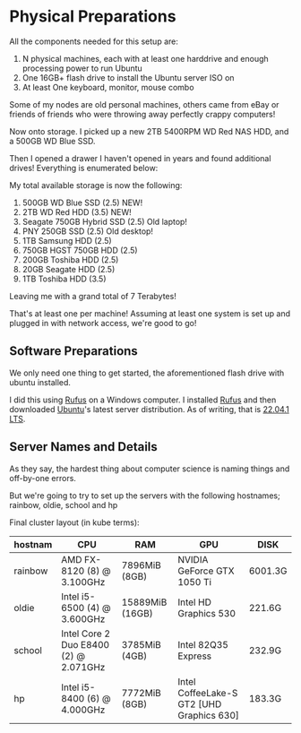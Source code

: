 # Physical Preparations

All the components needed for this setup are:

1. N physical machines, each with at least one harddrive and enough processing power to run Ubuntu
2. One 16GB+ flash drive to install the Ubuntu server ISO on
3. At least One keyboard, monitor, mouse combo

Some of my nodes are old personal machines, others came from eBay or friends of friends who were throwing away perfectly crappy computers!

Now onto storage. I picked up a new 2TB 5400RPM WD Red NAS HDD, and a 500GB WD Blue SSD.

Then I opened a drawer I haven't opened in years and found additional drives! Everything is enumerated below:

My total available storage is now the following:

1. 500GB WD Blue SSD (2.5) NEW!
2. 2TB WD Red HDD (3.5) NEW!
3. Seagate 750GB Hybrid SSD (2.5) Old laptop!
4. PNY 250GB SSD (2.5) Old desktop!
5. 1TB Samsung HDD (2.5)
6. 750GB HGST 750GB HDD (2.5)
7. 200GB Toshiba HDD (2.5)
8. 20GB Seagate HDD (2.5)
9. 1TB Toshiba HDD (3.5)

Leaving me with a grand total of 7 Terabytes!

That's at least one per machine! Assuming at least one system is set up and plugged in with network access, we're good to go!

## Software Preparations

We only need one thing to get started, the aforementioned flash drive with ubuntu installed.

I did this using [Rufus](https://rufus.ie/en/) on a Windows computer. I installed [Rufus](https://rufus.ie/en/) and then downloaded [Ubuntu](https://ubuntu.com/download/server)'s latest server distribution. As of writing, that is [22.04.1 LTS](https://discourse.ubuntu.com/t/jammy-jellyfish-release-notes/24668?_ga=2.24881274.1343425226.1665932151-444169069.1665932151).

## Server Names and Details

As they say, the hardest thing about computer science is naming things and off-by-one errors.

But we're going to try to set up the servers with the following hostnames; rainbow, oldie, school and hp

Final cluster layout (in kube terms):

| hostnam     | CPU | RAM | GPU | DISK |
| ----------- | ----------- | ----------- | -- | -- |
| rainbow      |  AMD FX-8120 (8) @ 3.100GHz | 7896MiB (8GB) | NVIDIA GeForce GTX 1050 Ti | 6001.3G
| oldie      | Intel i5-6500 (4) @ 3.600GHz | 15889MiB (16GB) | Intel HD Graphics 530 | 221.6G
| school   | Intel Core 2 Duo E8400 (2) @ 2.071GHz |3785MiB (4GB) | Intel 82Q35 Express | 232.9G
| hp   | Intel i5-8400 (6) @ 4.000GHz |7772MiB (8GB) | Intel CoffeeLake-S GT2 [UHD Graphics 630] | 183.3G
